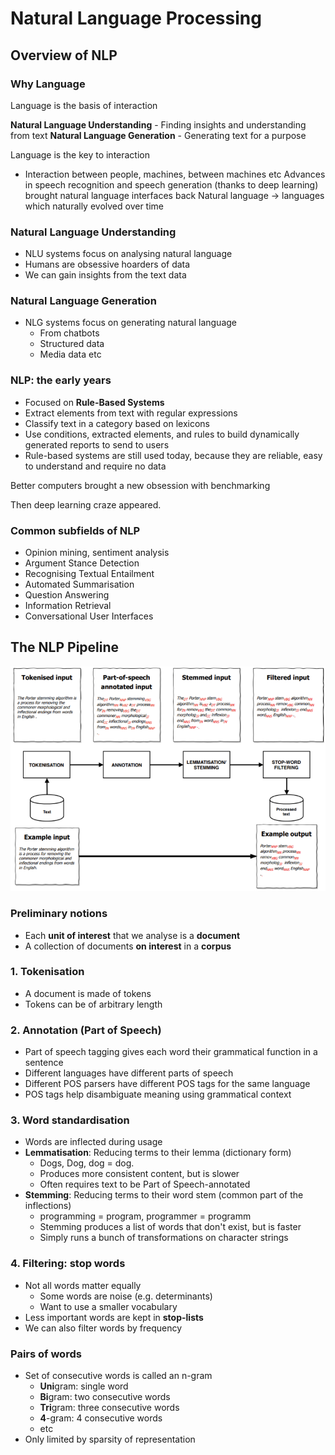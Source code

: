 # Natural Language Processing

## Overview of NLP
### Why Language
Language is the basis of interaction

**Natural Language Understanding** - Finding insights and understanding from text
**Natural Language Generation** - Generating text for a purpose

Language is the key to interaction
- Interaction between people, machines, between machines etc
Advances in speech recognition and speech generation (thanks to deep learning) brought natural language interfaces back
Natural language -> languages which naturally evolved over time

### Natural Language Understanding
- NLU systems focus on analysing natural language
- Humans are obsessive hoarders of data
- We can gain insights from the text data

### Natural Language Generation
- NLG systems focus on generating natural language
	- From chatbots
	- Structured data
	- Media data etc

### NLP: the early years
- Focused on **Rule-Based Systems**
- Extract elements from text with regular expressions
- Classify text in a category based on lexicons
- Use conditions, extracted elements, and rules to build dynamically generated reports to send to users
- Rule-based systems are still used today, because they are reliable, easy to understand and require no data

Better computers brought a new obsession with benchmarking

Then deep learning craze appeared. 

### Common subfields of NLP
- Opinion mining, sentiment analysis
- Argument Stance Detection
- Recognising Textual Entailment
- Automated Summarisation
- Question Answering
- Information Retrieval
- Conversational User Interfaces

## The NLP Pipeline

![../_resources/3074_01.png](../_resources/3074_01.png)
### Preliminary notions
- Each **unit of interest** that we analyse is a **document**
- A collection of documents **on interest** in a **corpus**
### 1. Tokenisation
- A document is made of tokens
- Tokens can be of arbitrary length

### 2. Annotation (Part of Speech)
- Part of speech tagging gives each word their grammatical function in a sentence
- Different languages have different parts of speech
- Different POS parsers have different POS tags for the same language
- POS tags help disambiguate meaning using grammatical context

### 3. Word standardisation
- Words are inflected during usage
- **Lemmatisation**: Reducing terms to their lemma (dictionary form)
	- Dogs, Dog, dog = dog.
	- Produces more consistent content, but is slower
	- Often requires text to be Part of Speech-annotated
- **Stemming**: Reducing terms to their word stem (common part of the inflections)
	- programming = program, programmer = programm
	- Stemming produces a list of words that don't exist, but is faster
	- Simply runs a bunch of transformations on character strings

### 4. Filtering: stop words
- Not all words matter equally
	- Some words are noise (e.g. determinants)
	- Want to use a smaller vocabulary
- Less important words are kept in **stop-lists**
- We can also filter words by frequency

### Pairs of words
- Set of consecutive words is called an n-gram
	- **Uni**gram: single word
	- **Bi**gram: two consecutive words
	- **Tri**gram: three consecutive words
	- **4**-gram: 4 consecutive words
	- etc
- Only limited by sparsity of representation